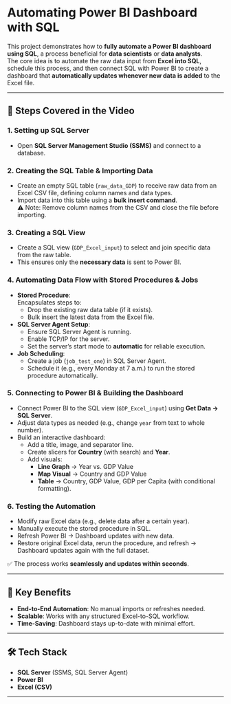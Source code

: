 # Automating Power BI Dashboard with SQL

This project demonstrates how to **fully automate a Power BI dashboard using SQL**, a process beneficial for **data scientists** or **data analysts**.  
The core idea is to automate the raw data input from **Excel into SQL**, schedule this process, and then connect SQL with Power BI to create a dashboard that **automatically updates whenever new data is added** to the Excel file.

---

## 📌 Steps Covered in the Video

### 1. Setting up SQL Server
- Open **SQL Server Management Studio (SSMS)** and connect to a database.

### 2. Creating the SQL Table & Importing Data
- Create an empty SQL table (`raw_data_GDP`) to receive raw data from an Excel CSV file, defining column names and data types.
- Import data into this table using a **bulk insert command**.  
  ⚠️ Note: Remove column names from the CSV and close the file before importing.

### 3. Creating a SQL View
- Create a SQL view (`GDP_Excel_input`) to select and join specific data from the raw table.  
- This ensures only the **necessary data** is sent to Power BI.

### 4. Automating Data Flow with Stored Procedures & Jobs
- **Stored Procedure**:  
  Encapsulates steps to:
  - Drop the existing raw data table (if it exists).
  - Bulk insert the latest data from the Excel file.
- **SQL Server Agent Setup**:  
  - Ensure SQL Server Agent is running.  
  - Enable TCP/IP for the server.  
  - Set the server’s start mode to **automatic** for reliable execution.
- **Job Scheduling**:  
  - Create a job (`job_test_one`) in SQL Server Agent.  
  - Schedule it (e.g., every Monday at 7 a.m.) to run the stored procedure automatically.

### 5. Connecting to Power BI & Building the Dashboard
- Connect Power BI to the SQL view (`GDP_Excel_input`) using **Get Data → SQL Server**.  
- Adjust data types as needed (e.g., change `year` from text to whole number).
- Build an interactive dashboard:
  - Add a title, image, and separator line.
  - Create slicers for **Country** (with search) and **Year**.
  - Add visuals:
    - **Line Graph** → Year vs. GDP Value
    - **Map Visual** → Country and GDP Value
    - **Table** → Country, GDP Value, GDP per Capita (with conditional formatting).

### 6. Testing the Automation
- Modify raw Excel data (e.g., delete data after a certain year).  
- Manually execute the stored procedure in SQL.  
- Refresh Power BI → Dashboard updates with new data.  
- Restore original Excel data, rerun the procedure, and refresh → Dashboard updates again with the full dataset.  

✅ The process works **seamlessly and updates within seconds**.

---

## 🚀 Key Benefits
- **End-to-End Automation**: No manual imports or refreshes needed.  
- **Scalable**: Works with any structured Excel-to-SQL workflow.  
- **Time-Saving**: Dashboard stays up-to-date with minimal effort.  

---

## 🛠️ Tech Stack
- **SQL Server** (SSMS, SQL Server Agent)  
- **Power BI**  
- **Excel (CSV)**  

---
